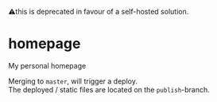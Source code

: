 ⚠️this is deprecated in favour of a self-hosted solution.

# homepage
My personal homepage 

Merging to `master`, will trigger a deploy.  
The deployed / static files are located on the `publish`-branch. 
